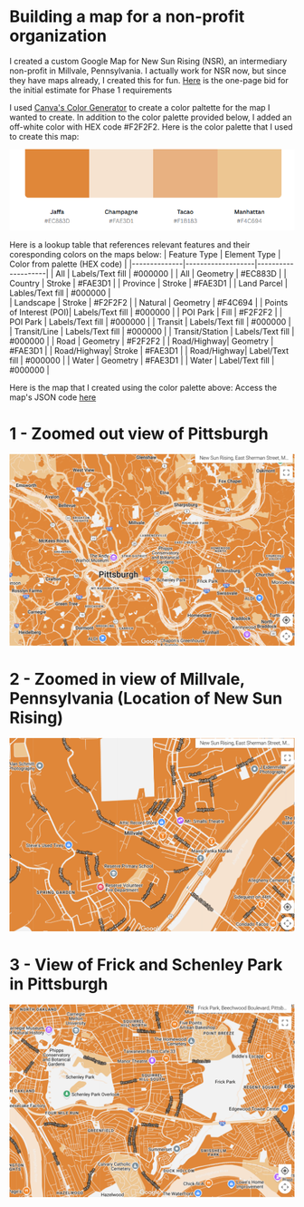 # Building a map for a non-profit organization

I created a custom Google Map for New Sun Rising (NSR), an intermediary non-profit in Millvale, Pennsylvania. I actually work for NSR now, but since they have maps already, I created this for fun. [Here](https://docs.google.com/document/d/1HbKzIMSCzOUv8-vX3oL8kaNcIB31RyMy9U5IzevRiEI/edit?usp=sharing) is the one-page bid for the initial estimate for Phase 1 requirements


I used [Canva's Color Generator](https://www.canva.com/colors/color-palette-generator/) to create a color paltette for the map I wanted to create. In addition to the color palette provided below, I added an off-white color with HEX code #F2F2F2. Here is the color palette that I used to create this map:

![Map with color palette](map-ss.png)

Here is a lookup table that references relevant features and their coresponding colors on the maps below: 
| Feature Type | Element Type | Color from palette (HEX code) |
|--------------|-------------------|--------------------|
| All          | Labels/Text fill  |     #000000        |
| All          | Geometry          |     #EC883D        |
| Country      | Stroke            |     #FAE3D1        |
| Province     | Stroke            |     #FAE3D1        | 
| Land Parcel  | Lables/Text fill  |     #000000        |                    
| Landscape    | Stroke            |     #F2F2F2        |
| Natural      | Geometry          |     #F4C694        |
| Points of Interest (POI)| Labels/Text fill | #000000  |
| POI Park     | Fill              |     #F2F2F2        |
| POI Park     | Labels/Text fill  |     #000000        |
| Transit      | Labels/Text fill  |     #000000        |
| Transit/Line | Labels/Text fill  |     #000000        |
| Transit/Station  | Labels/Text fill  |     #000000    |
| Road        |  Geometry         |     #F2F2F2        |
| Road/Highway|  Geometry         |     #FAE3D1        |
| Road/Highway|  Stroke           |     #FAE3D1        |
| Road/Highway|  Label/Text fill  |     #000000        |
| Water       |  Geometry        |      #FAE3D1         |
| Water       |  Label/Text fill |      #000000         |






Here is the map that I created using the color palette above: 
Access the map's JSON code [here](map.json)


# 1 - Zoomed out view of Pittsburgh
![Pittsburgh](pghmap-ss.png)


# 2 - Zoomed in view of Millvale, Pennsylvania (Location of New Sun Rising)
![Millvale](millvalemap.png)

# 3 - View of Frick and Schenley Park in Pittsburgh

![Parks](parks.png)
